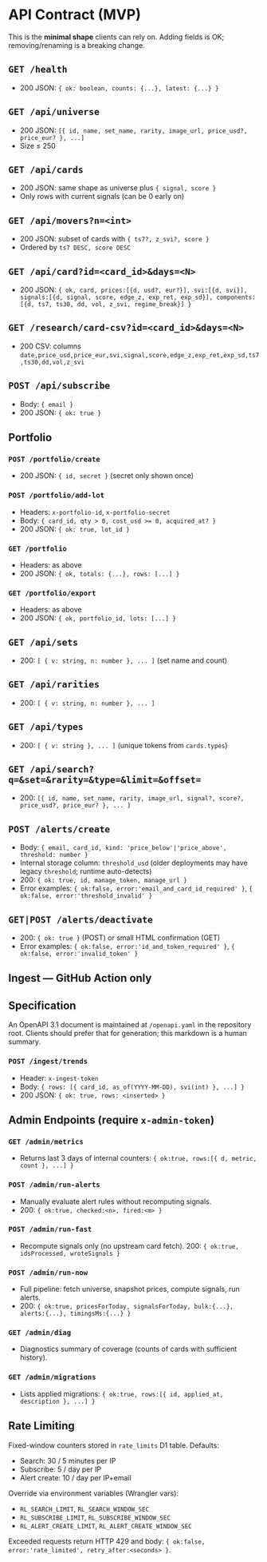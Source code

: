 # API Contract (MVP)

This is the **minimal shape** clients can rely on. Adding fields is OK; removing/renaming is a breaking change.

## `GET /health`
- 200 JSON: `{ ok: boolean, counts: {...}, latest: {...} }`

## `GET /api/universe`
- 200 JSON: `[{ id, name, set_name, rarity, image_url, price_usd?, price_eur? }, ...]`
- Size ≤ 250

## `GET /api/cards`
- 200 JSON: same shape as universe plus `{ signal, score }`
- Only rows with current signals (can be 0 early on)

## `GET /api/movers?n=<int>`
- 200 JSON: subset of cards with `{ ts7?, z_svi?, score }`
- Ordered by `ts7 DESC, score DESC`

## `GET /api/card?id=<card_id>&days=<N>`
- 200 JSON: `{ ok, card, prices:[{d, usd?, eur?}], svi:[{d, svi}], signals:[{d, signal, score, edge_z, exp_ret, exp_sd}], components:[{d, ts7, ts30, dd, vol, z_svi, regime_break}] }`

## `GET /research/card-csv?id=<card_id>&days=<N>`
- 200 CSV: columns `date,price_usd,price_eur,svi,signal,score,edge_z,exp_ret,exp_sd,ts7,ts30,dd,vol,z_svi`

## `POST /api/subscribe`
- Body: `{ email }`
- 200 JSON: `{ ok: true }`

## Portfolio
### `POST /portfolio/create`
- 200 JSON: `{ id, secret }` (secret only shown once)

### `POST /portfolio/add-lot`
- Headers: `x-portfolio-id`, `x-portfolio-secret`
- Body: `{ card_id, qty > 0, cost_usd >= 0, acquired_at? }`
- 200 JSON: `{ ok: true, lot_id }`

### `GET /portfolio`
- Headers: as above
- 200 JSON: `{ ok, totals: {...}, rows: [...] }`

### `GET /portfolio/export`
- Headers: as above
- 200 JSON: `{ ok, portfolio_id, lots: [...] }`

## `GET /api/sets`
- 200: `[ { v: string, n: number }, ... ]` (set name and count)

## `GET /api/rarities`
- 200: `[ { v: string, n: number }, ... ]`

## `GET /api/types`
- 200: `[ { v: string }, ... ]` (unique tokens from `cards.types`)

## `GET /api/search?q=&set=&rarity=&type=&limit=&offset=`
- 200: `[{ id, name, set_name, rarity, image_url, signal?, score?, price_usd?, price_eur? }, ... ]`

## `POST /alerts/create`
- Body: `{ email, card_id, kind: 'price_below'|'price_above', threshold: number }`
- Internal storage column: `threshold_usd` (older deployments may have legacy `threshold`; runtime auto-detects)
- 200: `{ ok: true, id, manage_token, manage_url }`
- Error examples: `{ ok:false, error:'email_and_card_id_required' }`, `{ ok:false, error:'threshold_invalid' }`

## `GET|POST /alerts/deactivate`
- 200: `{ ok: true }` (POST) or small HTML confirmation (GET)
- Error examples: `{ ok:false, error:'id_and_token_required' }`, `{ ok:false, error:'invalid_token' }`

## Ingest — GitHub Action only
## Specification
An OpenAPI 3.1 document is maintained at `/openapi.yaml` in the repository root. Clients should prefer that for generation; this markdown is a human summary.

### `POST /ingest/trends`
- Header: `x-ingest-token`
- Body: `{ rows: [{ card_id, as_of(YYYY-MM-DD), svi(int) }, ...] }`
- 200 JSON: `{ ok: true, rows: <inserted> }`

## Admin Endpoints (require `x-admin-token`)

### `GET /admin/metrics`
- Returns last 3 days of internal counters: `{ ok:true, rows:[{ d, metric, count }, ...] }`

### `POST /admin/run-alerts`
- Manually evaluate alert rules without recomputing signals.
- 200: `{ ok:true, checked:<n>, fired:<m> }`

### `POST /admin/run-fast`
- Recompute signals only (no upstream card fetch). 200: `{ ok:true, idsProcessed, wroteSignals }`

### `POST /admin/run-now`
- Full pipeline: fetch universe, snapshot prices, compute signals, run alerts.
- 200: `{ ok:true, pricesForToday, signalsForToday, bulk:{...}, alerts:{...}, timingsMs:{...} }`

### `GET /admin/diag`
- Diagnostics summary of coverage (counts of cards with sufficient history).

### `GET /admin/migrations`
- Lists applied migrations: `{ ok:true, rows:[{ id, applied_at, description }, ...] }`

## Rate Limiting
Fixed-window counters stored in `rate_limits` D1 table. Defaults:
- Search: 30 / 5 minutes per IP
- Subscribe: 5 / day per IP
- Alert create: 10 / day per IP+email

Override via environment variables (Wrangler vars):
- `RL_SEARCH_LIMIT`, `RL_SEARCH_WINDOW_SEC`
- `RL_SUBSCRIBE_LIMIT`, `RL_SUBSCRIBE_WINDOW_SEC`
- `RL_ALERT_CREATE_LIMIT`, `RL_ALERT_CREATE_WINDOW_SEC`

Exceeded requests return HTTP 429 and body: `{ ok:false, error:'rate_limited', retry_after:<seconds> }`.
